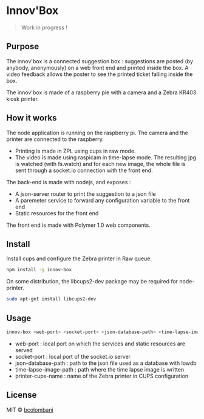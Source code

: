 # Innov'Box
> Work in progress !

## Purpose
The innov'box is a connected suggestion box : suggestions are posted (by anybody, anonymously) on a web front end and printed inside the box. A video feedback allows the poster to see the printed ticket falling inside the box.

The innov'box is made of a raspberry pie with a camera and a Zebra KR403 kiosk printer.

## How it works
The node application is running on the raspberry pi. The camera and the printer are connected to the raspberry. 
* Printing is made in ZPL using cups in raw mode.
* The video is made using raspicam in time-lapse mode. The resulting jpg is watched (with fs.watch) and for each new image, the whole file is sent through a socket.io connection with the front end.

The back-end is made with nodejs, and exposes :
* A json-server router to print the suggestion to a json file
* A paremeter service to forward any configuration variable to the front end
* Static resources for the front end

The front end is made with Polymer 1.0 web components.

## Install
Install cups and configure the Zebra printer in Raw queue.

```sh
npm install -g innov-box
```
On some distribution, the libcups2-dev package may be required for node-printer.
```sh
sudo apt-get install libcups2-dev
```
## Usage

```sh
innov-box <web-port> <socket-port> <json-database-path> <time-lapse-image-path> <printer-cups-name>
```
* web-port : local port on which the services and static resources are served
* socket-port : local port of the socket.io server
* json-database-path : path to the json file used as a database with lowdb
* time-lapse-image-path : path where the time lapse image is written
* printer-cups-name : name of the Zebra printer in CUPS configuration

## License

MIT © [bcolombani]()

